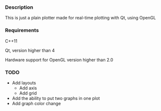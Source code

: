 <h3> Description </h3>

This is just a plain plotter made for real-time plotting with Qt, using OpenGL

<h3> Requirements </h3>

C++11

Qt, version higher than 4

Hardware support for OpenGL version higher than 2.0

<h3> TODO </h3>

- Add layouts
	- Add axis
	- Add grid
- Add the ability to put two graphs in one plot
- Add graph color change 

